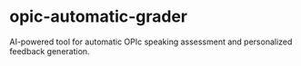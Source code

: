 # opic-automatic-grader
AI-powered tool for automatic OPIc speaking assessment and personalized feedback generation.
